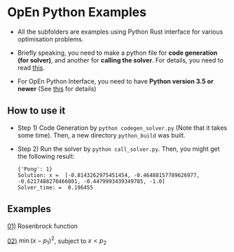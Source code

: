 # OpEn Python Examples

- All the subfolders are examples using Python Rust interface for various optimisation problems. 

- Briefly speaking, you need to make a python file for **code generation (for solver)**, and another for **calling the solver**. For details, you need to read [this](https://alphaville.github.io/optimization-engine/docs/python-interface).

- For OpEn Python Interface, you need to have **Python version 3.5 or newer** (See [this](https://alphaville.github.io/optimization-engine/docs/installation#python-interface) for details)

## How to use it

- Step 1) Code Generation by ``python codegen_solver.py`` (Note that it takes some time). Then, a new directory ``python_build`` was built. 

- Step 2) Run the solver by ``python call_solver.py``. Then, you might get the following result:

    ```
    {'Pong': 1}
    Solution: x =  [-0.8143262975451454, -0.46488157789626977, -0.6217488270466801, -0.4479993439349785, -1.0]
    Solver_time: =  0.196455
    ```


## Examples

[01)](https://github.com/inmo-jang/optimisation_tutorial/tree/master/tools_examples/OpEn/examples_python/example_rosenbrock) Rosenbrock function

[02)](https://github.com/inmo-jang/optimisation_tutorial/tree/master/tools_examples/OpEn/examples_python/example_02) $\min (x-p_1)^2$, subject to $x < p_2$

